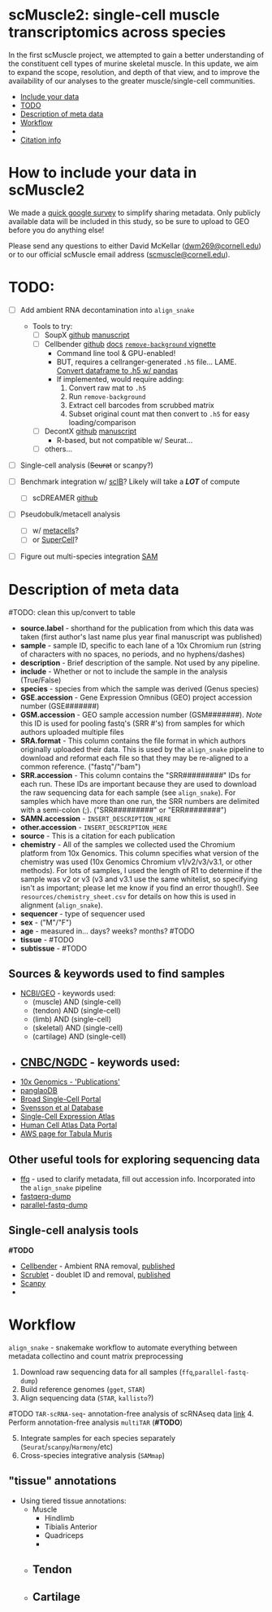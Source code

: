 # **scMuscle2:** single-cell muscle transcriptomics across species
In the first scMuscle project, we attempted to gain a better understanding of the constituent cell types of murine skeletal muscle. In this update, we aim to expand the scope, resolution, and depth of that view, and to improve the availability of our analyses to the greater muscle/single-cell communities.

<!---toc start-->
  * [Include your data](#how-to-include-your-data-in-scMuscle2)
  * [TODO](#todo)
  * [Description of meta data](#description-of-meta-data)
  * [Workflow](#workflow)
  * []()
  * [Citation info](#citation-info)

<!---toc end-->

# How to include your data in scMuscle2
We made a [quick google survey](https://forms.gle/rm6R9hbTAtrpm8rcA) to simplify sharing metadata. Only publicly available data will be included in this study, so be sure to upload to GEO before you do anything else!

Please send any questions to either David McKellar (dwm269@cornell.edu) or to our official scMuscle email address (scmuscle@cornell.edu).

# **TODO:**
- [ ] Add ambient RNA decontamination into `align_snake`
  - Tools to try:
    - [ ] SoupX [github]() [manuscript]()
    - [ ] Cellbender [github](https://github.com/broadinstitute/CellBender) [docs](https://cellbender.readthedocs.io/en/latest/) [`remove-background` vignette](https://cellbender.readthedocs.io/en/latest/usage/index.html)
      - Command line tool & GPU-enabled!
      - BUT, requires a cellranger-generated `.h5` file... LAME. [Convert dataframe to .h5 w/ pandas](https://pandas.pydata.org/docs/reference/api/pandas.DataFrame.to_hdf.html)
      - If implemented, would require adding:
        1. Convert raw mat to `.h5`
        2. Run `remove-background`
        3. Extract cell barcodes from scrubbed matrix
        4. Subset original count mat then convert to `.h5` for easy loading/comparison
    - [ ] DecontX [github](https://github.com/campbio/celda/blob/master/vignettes/decontX.Rmd) [manuscript](https://genomebiology.biomedcentral.com/articles/10.1186/s13059-020-1950-6)
      - R-based, but not compatible w/ Seurat...
    - [ ] others...
- [ ] Single-cell analysis (~~Seurat~~ or scanpy?)
- [ ] Benchmark integration w/ [scIB](https://github.com/theislab/scib)? Likely will take a ***LOT*** of compute
  - [ ] scDREAMER [github](https://github.com/Zafar-Lab/scDREAMER)
- [ ] Pseudobulk/metacell analysis
  - [ ] w/ [metacells](https://github.com/tanaylab/metacells)?
  - [ ] or [SuperCell](https://github.com/GfellerLab/SuperCell)?
- [ ] Figure out multi-species integration [SAM](https://github.com/atarashansky/self-assembling-manifold)


# Description of meta data
#TODO: clean this up/convert to table
- **source.label** - shorthand for the publication from which this data was taken (first author's last name plus year final manuscript was published)
- **sample** - sample ID, specific to each lane of a 10x Chromium run (string of characters with no spaces, no periods, and no hyphens/dashes)
- **description** - Brief description of the sample. Not used by any pipeline.
- **include** - Whether or not to include the sample in the analysis (True/False)
- **species** - species from which the sample was derived (Genus species)
- **GSE.accession** - Gene Expression Omnibus (GEO) project accession number (GSE#######)
- **GSM.accession** - GEO sample accession number (GSM#######). *Note* this ID is used for pooling fastq's (SRR #'s) from samples for which authors uploaded multiple files
- **SRA.format** - This column contains the file format in which authors originally uploaded their data. This is used by the `align_snake` pipeline to download and reformat each file so that they may be re-aligned to a common reference. ("fastq"/"bam")
- **SRR.accession** - This column contains the "SRR#########" IDs for each run. These IDs are important because they are used to download the raw sequencing data for each sample (see `align_snake`). For samples which have more than one run, the SRR numbers are delimited with a semi-colon (;). ("SRR#########" or "ERR########")
- **SAMN.accession** - `INSERT_DESCRIPTION_HERE`
- **other.accession** - `INSERT_DESCRIPTION_HERE`
- **source** - This is a citation for each publication
- **chemistry** - All of the samples we collected used the Chromium platform from 10x Genomics. This column specifies what version of the chemistry was used (10x Genomics Chromium v1/v2/v3/v3.1, or other methods). For lots of samples, I used the length of R1 to determine if the sample was v2 or v3 (v3 and v3.1 use the same whitelist, so specifying isn't as important; please let me know if you find an error though!). See `resources/chemistry_sheet.csv` for details on how this is used in alignment (`align_snake`).
- **sequencer** - type of sequencer used
- **sex** - ("M"/"F")
- **age** - measured in... days? weeks? months? #TODO
- **tissue** - #TODO
- **subtissue** - #TODO

## Sources & keywords used to find samples
- [NCBI/GEO](https://www.ncbi.nlm.nih.gov/geo/) - keywords used:
  - (muscle) AND (single-cell)
  - (tendon) AND (single-cell)
  - (limb) AND (single-cell)
  - (skeletal) AND (single-cell)
  - (cartilage) AND (single-cell)
- [CNBC/NGDC](https://ngdc.cncb.ac.cn/) - keywords used:
  -
- [10x Genomics - 'Publications'](https://www.10xgenomics.com/resources/publications)
- [panglaoDB](https://panglaodb.se/)
- [Broad Single-Cell Portal](https://singlecell.broadinstitute.org/single_cell)
- [Svensson et al Database](http://www.nxn.se/single-cell-studies/gui)
- [Single-Cell Expression Atlas](https://www.ebi.ac.uk/gxa/sc/home)
- [Human Cell Atlas Data Portal](https://data.humancellatlas.org/explore/projects)
- [AWS page for Tabula Muris](https://s3.console.aws.amazon.com/s3/buckets/czb-tabula-muris-senis?region=us-west-2&prefix=10x/FASTQs/&showversions=false)

## Other useful tools for exploring sequencing data
- [ffq](https://github.com/pachterlab/ffq) - used to clarify metadata, fill out accession info. Incorporated into the `align_snake` pipeline
- [fastqerq-dump](https://github.com/ncbi/sra-tools/wiki/HowTo:-fasterq-dump)
- [parallel-fastq-dump](https://github.com/rvalieris/parallel-fastq-dump)

## Single-cell analysis tools
**#TODO**
- [Cellbender](https://github.com/broadinstitute/CellBender) - Ambient RNA removal, [published](https://doi.org/10.1101/791699)
- [Scrublet](https://github.com/swolock/scrublet) - doublet ID and removal, [published](https://www.sciencedirect.com/science/article/pii/S2405471218304745)
- [Scanpy](TODO)
-

# **Workflow**
`align_snake` - snakemake workflow to automate everything between metadata collectino and count matrix preprocessing
1. Download raw sequencing data for all samples (`ffq`,`parallel-fastq-dump`)
2. Build reference genomes (`gget`, `STAR`)
3. Align sequencing data (`STAR`, `kallisto`?)  

#TODO
`TAR-scRNA-seq`- annotation-free analysis of scRNAseq data [link](https://github.com/fw262/TAR-scRNA-seq)
4. Perform annotation-free analysis `multiTAR` (**#TODO**)


5. Integrate samples for each species separately (`Seurat`/`scanpy`/`Harmony`/etc)
6. Cross-species integrative analysis (`SAMmap`)

## "tissue" annotations
- Using tiered tissue annotations:
  - Muscle
    - Hindlimb
    - Tibialis Anterior
    - Quadriceps
    - 
  - Tendon
    -
  - Cartilage
    -

